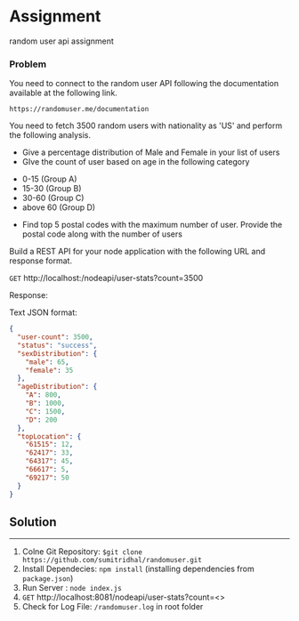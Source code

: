 # Assignment 
random user api assignment 

### Problem
You need to connect to the random user API following the documentation available at the following link.
 
`https://randomuser.me/documentation`
 
You need to fetch 3500 random users with nationality as 'US' and perform the following analysis.
 
+  Give a percentage distribution of Male and Female in your list of users
+  GIve the count of user based on age in the following category
 - 0-15 (Group A)
 - 15-30 (Group B) 
 - 30-60 (Group C)
 - above 60 (Group D)
+  Find top 5 postal codes with the maximum number of user. Provide the postal code along with the number of users

Build a REST API for your node application with the following URL and response format.
 
`GET` http://localhost:<port>/nodeapi/user-stats?count=3500
 
Response:
  
Text JSON format:

```json
{
  "user-count": 3500,
  "status": "success",
  "sexDistribution": {
    "male": 65,
    "female": 35
  },
  "ageDistribution": {
    "A": 800,
    "B": 1000,
    "C": 1500,
    "D": 200
  },
  "topLocation": {
    "61515": 12,
    "62417": 33,
    "64317": 45,
    "66617": 5,
    "69217": 50
  }
}
```

## Solution 
-------------

1. Colne Git Repository: `$git clone https://github.com/sumitridhal/randomuser.git`
2. Install Dependecies: `npm install` (installing dependencies from `package.json`)
3. Run Server : `node index.js`
4. `GET` http://localhost:8081/nodeapi/user-stats?count=<> 
5. Check for Log File: `/randomuser.log` in root folder


